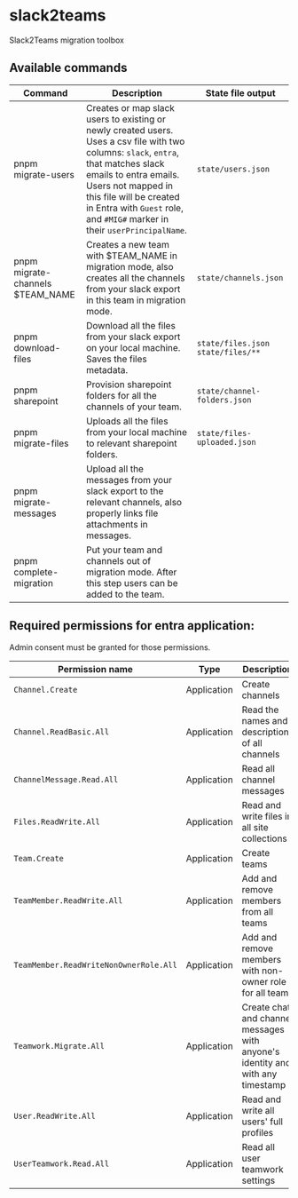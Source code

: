 # slack2teams

Slack2Teams migration toolbox

## Available commands

| Command                          | Description                                                                                                                                                                                                                                                                              | State file output                   |
| -------------------------------- | ---------------------------------------------------------------------------------------------------------------------------------------------------------------------------------------------------------------------------------------------------------------------------------------- | ----------------------------------- |
| pnpm migrate-users               | Creates or map slack users to existing or newly created users. Uses a csv file with two columns: `slack`, `entra`, that matches slack emails to entra emails. Users not mapped in this file will be created in Entra with `Guest` role, and `#MIG#` marker in their `userPrincipalName`. | `state/users.json`                  |
| pnpm migrate-channels $TEAM_NAME | Creates a new team with $TEAM_NAME in migration mode, also creates all the channels from your slack export in this team in migration mode.                                                                                                                                               | `state/channels.json`               |
| pnpm download-files              | Download all the files from your slack export on your local machine. Saves the files metadata.                                                                                                                                                                                           | `state/files.json` `state/files/**` |
| pnpm sharepoint                  | Provision sharepoint folders for all the channels of your team.                                                                                                                                                                                                                          | `state/channel-folders.json`        |
| pnpm migrate-files               | Uploads all the files from your local machine to relevant sharepoint folders.                                                                                                                                                                                                            | `state/files-uploaded.json`         |
| pnpm migrate-messages            | Upload all the messages from your slack export to the relevant channels, also properly links file attachments in messages.                                                                                                                                                               |                                     |
| pnpm complete-migration          | Put your team and channels out of migration mode. After this step users can be added to the team.                                                                                                                                                                                        |                                     |

## Required permissions for entra application:

Admin consent must be granted for those permissions.

| Permission name                        | Type        | Description                                                                    |
| -------------------------------------- | ----------- | ------------------------------------------------------------------------------ |
| `Channel.Create`                       | Application | Create channels                                                                |
| `Channel.ReadBasic.All`                | Application | Read the names and descriptions of all channels                                |
| `ChannelMessage.Read.All`              | Application | Read all channel messages                                                      |
| `Files.ReadWrite.All`                  | Application | Read and write files in all site collections                                   |
| `Team.Create`                          | Application | Create teams                                                                   |
| `TeamMember.ReadWrite.All`             | Application | Add and remove members from all teams                                          |
| `TeamMember.ReadWriteNonOwnerRole.All` | Application | Add and remove members with non-owner role for all teams                       |
| `Teamwork.Migrate.All`                 | Application | Create chat and channel messages with anyone's identity and with any timestamp |
| `User.ReadWrite.All`                   | Application | Read and write all users' full profiles                                        |
| `UserTeamwork.Read.All`                | Application | Read all user teamwork settings                                                |
